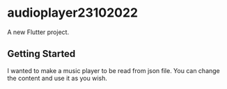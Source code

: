 # audioplayer23102022

A new Flutter project.

## Getting Started

I wanted to make a music player to be read from json file. You can change the content and use it as you wish.
